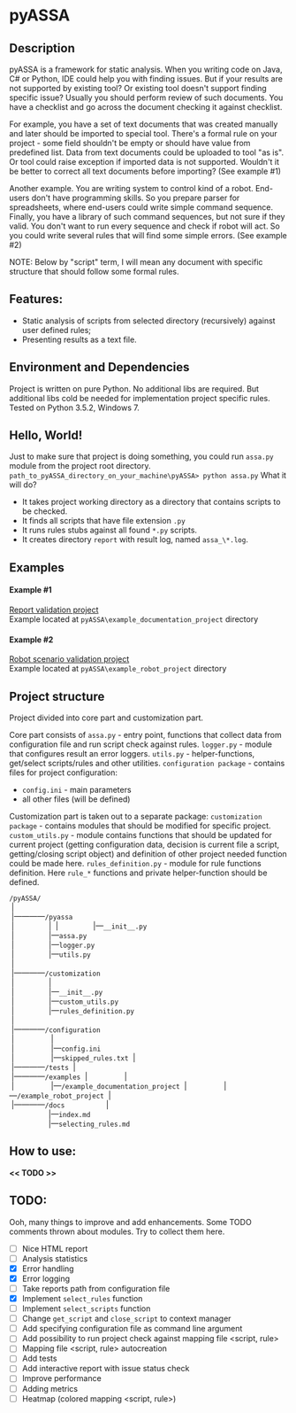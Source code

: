 # pyASSA

## Description
pyASSA is a framework for static analysis.
When you writing code on Java, C# or Python, IDE could help you with finding issues.
But if your results are not supported by existing tool?
Or existing tool doesn't support finding specific issue?
Usually you should perform review of such documents.
You have a checklist and go across the document checking it against checklist.

For example, you have a set of text documents that was created manually and later should be imported to special tool.
There's a formal rule on your project - some field shouldn't be empty or should have value from predefined list.
Data from text documents could be uploaded to tool "as is".
Or tool could raise exception if imported data is not supported.
Wouldn't it be better to correct all text documents before importing?
(See example #1)

Another example.
You are writing system to control kind of a robot.
End-users don't have programming skills.
So you prepare parser for spreadsheets, where end-users could write simple command sequence.
Finally, you have a library of such command sequences, but not sure if they valid.
You don't want to run every sequence and check if robot will act.
So you could write several rules that will find some simple errors.
(See example #2)

NOTE: Below by "script" term, I will mean any document with specific structure that should follow some formal rules.


## Features:
- Static analysis of scripts from selected directory (recursively) against user defined rules;
- Presenting results as a text file.


## Environment and Dependencies
Project is written on pure Python. No additional libs are required.
But additional libs cold be needed for implementation project specific rules.
Tested on Python 3.5.2, Windows 7.


## Hello, World!
Just to make sure that project is doing something, you could run `assa.py` module from the project root directory.
`path_to_pyASSA_directory_on_your_machine\pyASSA> python assa.py`
What it will do?
- It takes project working directory as a directory that contains scripts to be checked.
- It finds all scripts that have file extension `.py`
- It runs rules stubs against all found `*.py` scripts.
- It creates directory `report` with result log, named `assa_\*.log`.
 
 
## Examples

#### Example #1
[Report validation project](example_documentation_project/Project%20description.md)  
Example located at `pyASSA\example_documentation_project` directory

#### Example #2
[Robot scenario validation project](example_robot_project/Project%20description.md)  
Example located at `pyASSA\example_robot_project` directory


## Project structure
Project divided into core part and customization part.

Core part consists of
`assa.py` - entry point, functions that collect data from configuration file and run script check against rules.
`logger.py` - module that configures result an error loggers.
`utils.py` - helper-functions, get/select scripts/rules and other utilities.
`configuration package` - contains files for project configuration:
 - `config.ini` - main parameters
 - all other files (will be defined)
 
 Customization part is taken out to a separate package:
`customization package` - contains modules that should be modified for specific project.
`custom_utils.py` - module contains functions that should be updated for current project (getting configuration data, decision is current file a script, getting/closing script object) and definition of other project needed function could be made here.
`rules_definition.py` - module for rule functions definition. Here `rule_*` functions and private helper-function should be defined.

`/pyASSA/`  
&nbsp;|  
&nbsp;|&mdash;&mdash;&mdash;&mdash;`/pyassa`  
&nbsp;|&nbsp;&nbsp;&nbsp;&nbsp;&nbsp;&nbsp;&nbsp;&nbsp;&nbsp;&nbsp;&nbsp;&nbsp;&nbsp;&nbsp;&nbsp;&nbsp;|
&nbsp;|&nbsp;&nbsp;&nbsp;&nbsp;&nbsp;&nbsp;&nbsp;&nbsp;&nbsp;&nbsp;&nbsp;&nbsp;&nbsp;&nbsp;&nbsp;&nbsp;|&mdash;`__init__.py`  
&nbsp;|&nbsp;&nbsp;&nbsp;&nbsp;&nbsp;&nbsp;&nbsp;&nbsp;&nbsp;&nbsp;&nbsp;&nbsp;&nbsp;&nbsp;&nbsp;&nbsp;|&mdash;`assa.py`  
&nbsp;|&nbsp;&nbsp;&nbsp;&nbsp;&nbsp;&nbsp;&nbsp;&nbsp;&nbsp;&nbsp;&nbsp;&nbsp;&nbsp;&nbsp;&nbsp;&nbsp;|&mdash;`logger.py`  
&nbsp;|&nbsp;&nbsp;&nbsp;&nbsp;&nbsp;&nbsp;&nbsp;&nbsp;&nbsp;&nbsp;&nbsp;&nbsp;&nbsp;&nbsp;&nbsp;&nbsp;|&mdash;`utils.py`  
&nbsp;|  
&nbsp;|&mdash;&mdash;&mdash;&mdash;`/customization`  
&nbsp;|&nbsp;&nbsp;&nbsp;&nbsp;&nbsp;&nbsp;&nbsp;&nbsp;&nbsp;&nbsp;&nbsp;&nbsp;&nbsp;&nbsp;&nbsp;&nbsp;|  
&nbsp;|&nbsp;&nbsp;&nbsp;&nbsp;&nbsp;&nbsp;&nbsp;&nbsp;&nbsp;&nbsp;&nbsp;&nbsp;&nbsp;&nbsp;&nbsp;&nbsp;|&mdash;`__init__.py`  
&nbsp;|&nbsp;&nbsp;&nbsp;&nbsp;&nbsp;&nbsp;&nbsp;&nbsp;&nbsp;&nbsp;&nbsp;&nbsp;&nbsp;&nbsp;&nbsp;&nbsp;|&mdash;`custom_utils.py`  
&nbsp;|&nbsp;&nbsp;&nbsp;&nbsp;&nbsp;&nbsp;&nbsp;&nbsp;&nbsp;&nbsp;&nbsp;&nbsp;&nbsp;&nbsp;&nbsp;&nbsp;|&mdash;`rules_definition.py`  
&nbsp;|  
&nbsp;|&mdash;&mdash;&mdash;&mdash;`/configuration`  
&nbsp;|&nbsp;&nbsp;&nbsp;&nbsp;&nbsp;&nbsp;&nbsp;&nbsp;&nbsp;&nbsp;&nbsp;&nbsp;&nbsp;&nbsp;&nbsp;&nbsp;&nbsp;|  
&nbsp;|&nbsp;&nbsp;&nbsp;&nbsp;&nbsp;&nbsp;&nbsp;&nbsp;&nbsp;&nbsp;&nbsp;&nbsp;&nbsp;&nbsp;&nbsp;&nbsp;&nbsp;|&mdash;`config.ini`  
&nbsp;|&nbsp;&nbsp;&nbsp;&nbsp;&nbsp;&nbsp;&nbsp;&nbsp;&nbsp;&nbsp;&nbsp;&nbsp;&nbsp;&nbsp;&nbsp;&nbsp;&nbsp;|&mdash;`skipped_rules.txt`
&nbsp;|  
&nbsp;|&mdash;&mdash;&mdash;&mdash;`/tests`
&nbsp;|  
&nbsp;|&mdash;&mdash;&mdash;&mdash;`/examples`
&nbsp;|&nbsp;&nbsp;&nbsp;&nbsp;&nbsp;&nbsp;&nbsp;&nbsp;&nbsp;&nbsp;&nbsp;&nbsp;&nbsp;&nbsp;&nbsp;&nbsp;&nbsp;|  
&nbsp;|&nbsp;&nbsp;&nbsp;&nbsp;&nbsp;&nbsp;&nbsp;&nbsp;&nbsp;&nbsp;&nbsp;&nbsp;&nbsp;&nbsp;&nbsp;&nbsp;&nbsp;|&mdash;`/example_documentation_project`
&nbsp;|&nbsp;&nbsp;&nbsp;&nbsp;&nbsp;&nbsp;&nbsp;&nbsp;&nbsp;&nbsp;&nbsp;&nbsp;&nbsp;&nbsp;&nbsp;&nbsp;&nbsp;|&mdash;`/example_robot_project`
&nbsp;|  
&nbsp;|&mdash;&mdash;&mdash;&mdash;`/docs`
&nbsp;&nbsp;&nbsp;&nbsp;&nbsp;&nbsp;&nbsp;&nbsp;&nbsp;&nbsp;&nbsp;&nbsp;&nbsp;&nbsp;&nbsp;&nbsp;&nbsp;&nbsp;|  
&nbsp;&nbsp;&nbsp;&nbsp;&nbsp;&nbsp;&nbsp;&nbsp;&nbsp;&nbsp;&nbsp;&nbsp;&nbsp;&nbsp;&nbsp;&nbsp;&nbsp;&nbsp;|&mdash;`index.md`  
&nbsp;&nbsp;&nbsp;&nbsp;&nbsp;&nbsp;&nbsp;&nbsp;&nbsp;&nbsp;&nbsp;&nbsp;&nbsp;&nbsp;&nbsp;&nbsp;&nbsp;&nbsp;|&mdash;`selecting_rules.md`


## How to use:
**<< TODO >>**


## TODO:
Ooh, many things to improve and add enhancements.
Some TODO comments thrown about modules.
Try to collect them here.
- [ ] Nice HTML report
- [ ] Analysis statistics
- [x] Error handling
- [x] Error logging
- [ ] Take reports path from configuration file
- [x] Implement `select_rules` function
- [ ] Implement `select_scripts` function 
- [ ] Change `get_script` and `close_script` to context manager
- [ ] Add specifying configuration file as command line argument
- [ ] Add possibility to run project check against mapping file <script, rule>
- [ ] Mapping file <script, rule> autocreation
- [ ] Add tests
- [ ] Add interactive report with issue status check
- [ ] Improve performance
- [ ] Adding metrics
- [ ] Heatmap (colored mapping <script, rule>) 

